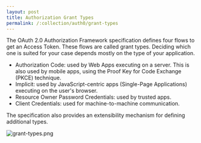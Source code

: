 ```yaml
---
layout: post
title: Authorization Grant Types
permalink: /:collection/auth0/grant-types
---
```


The OAuth 2.0 Authorization Framework specification defines four flows to get an Access Token. These flows are called grant types. Deciding which one is suited for your case depends mostly on the type of your application.
- Authorization Code: used by Web Apps executing on a server. This is also used by mobile apps, using the Proof Key for Code Exchange (PKCE) technique.
- Implicit: used by JavaScript-centric apps (Single-Page Applications) executing on the user's browser.
- Resource Owner Password Credentials: used by trusted apps.
- Client Credentials: used for machine-to-machine communication.

The specification also provides an extensibility mechanism for defining additional types.

![grant-types.png]({{site.cdn}}/auth0/grant-types.png)
